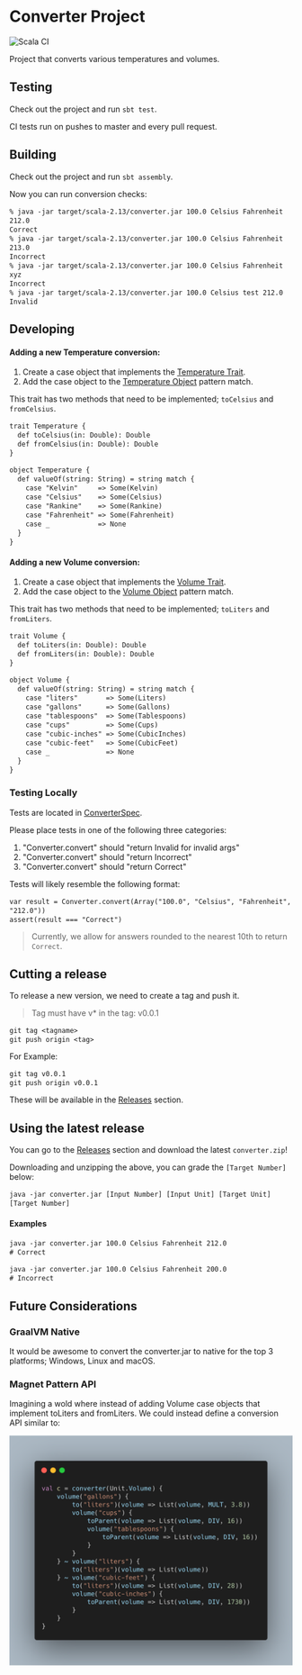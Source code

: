 # Converter Project

![Scala CI](https://github.com/duanebester/converter/workflows/Scala%20CI/badge.svg)

Project that converts various temperatures and volumes.

## Testing

Check out the project and run `sbt test`.

CI tests run on pushes to master and every pull request.

## Building

Check out the project and run `sbt assembly`.

Now you can run conversion checks:

```
% java -jar target/scala-2.13/converter.jar 100.0 Celsius Fahrenheit 212.0
Correct
% java -jar target/scala-2.13/converter.jar 100.0 Celsius Fahrenheit 213.0
Incorrect
% java -jar target/scala-2.13/converter.jar 100.0 Celsius Fahrenheit xyz
Incorrect
% java -jar target/scala-2.13/converter.jar 100.0 Celsius test 212.0
Invalid
```

## Developing

#### Adding a new Temperature conversion:

1. Create a case object that implements the [Temperature Trait](src/main/scala/converter/Temperature.scala#L3).
1. Add the case object to the [Temperature Object](src/main/scala/converter/Temperature.scala#L8) pattern match.

This trait has two methods that need to be implemented; `toCelsius` and `fromCelsius`.

```
trait Temperature {
  def toCelsius(in: Double): Double
  def fromCelsius(in: Double): Double
}
```

```
object Temperature {
  def valueOf(string: String) = string match {
    case "Kelvin"     => Some(Kelvin)
    case "Celsius"    => Some(Celsius)
    case "Rankine"    => Some(Rankine)
    case "Fahrenheit" => Some(Fahrenheit)
    case _            => None
  }
}
```

#### Adding a new Volume conversion:

1. Create a case object that implements the [Volume Trait](src/main/scala/converter/Volume.scala#L3).
1. Add the case object to the [Volume Object](src/main/scala/converter/Volume.scala#L8) pattern match.

This trait has two methods that need to be implemented; `toLiters` and `fromLiters`.

```
trait Volume {
  def toLiters(in: Double): Double
  def fromLiters(in: Double): Double
}
```

```
object Volume {
  def valueOf(string: String) = string match {
    case "liters"       => Some(Liters)
    case "gallons"      => Some(Gallons)
    case "tablespoons"  => Some(Tablespoons)
    case "cups"         => Some(Cups)
    case "cubic-inches" => Some(CubicInches)
    case "cubic-feet"   => Some(CubicFeet)
    case _              => None
  }
}
```

### Testing Locally

Tests are located in [ConverterSpec](src/test/scala/converter/ConverterSpec.scala).

Please place tests in one of the following three categories:

1. "Converter.convert" should "return Invalid for invalid args"
1. "Converter.convert" should "return Incorrect"
1. "Converter.convert" should "return Correct"

Tests will likely resemble the following format:

```
var result = Converter.convert(Array("100.0", "Celsius", "Fahrenheit", "212.0"))
assert(result === "Correct")
```

> Currently, we allow for answers rounded to the nearest 10th to return `Correct`.

## Cutting a release

To release a new version, we need to create a tag and push it.

> Tag must have v\* in the tag: v0.0.1

```
git tag <tagname>
git push origin <tag>
```

For Example:

```
git tag v0.0.1
git push origin v0.0.1
```

These will be available in the [Releases](https://github.com/duanebester/converter/releases) section.

## Using the latest release

You can go to the [Releases](https://github.com/duanebester/converter/releases) section and download the latest `converter.zip`!

Downloading and unzipping the above, you can grade the `[Target Number]` below:

```
java -jar converter.jar [Input Number] [Input Unit] [Target Unit] [Target Number]
```

#### Examples

```
java -jar converter.jar 100.0 Celsius Fahrenheit 212.0
# Correct
```

```
java -jar converter.jar 100.0 Celsius Fahrenheit 200.0
# Incorrect
```

## Future Considerations

### GraalVM Native

It would be awesome to convert the converter.jar to native for the top 3 platforms; Windows, Linux and macOS.

### Magnet Pattern API

Imagining a wold where instead of adding Volume case objects that implement toLiters and fromLiters. We could instead define a conversion API similar to:

![API Example](assets/api-example.png)
